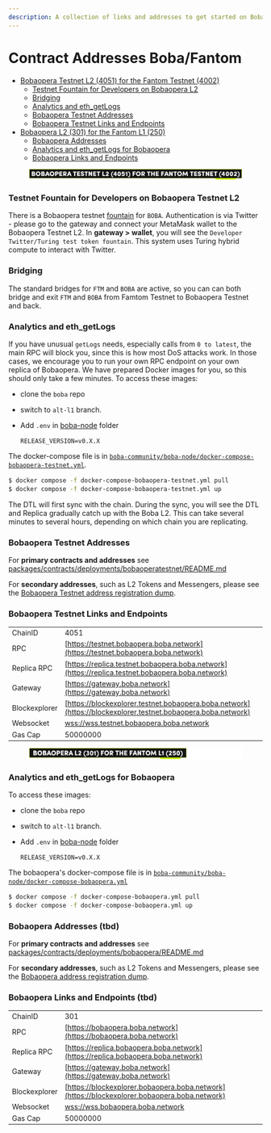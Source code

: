```yaml
---
description: A collection of links and addresses to get started on Boba-Fantom
---
```


# Contract Addresses Boba/Fantom

* [Bobaopera Testnet L2 (4051) for the Fantom Testnet (4002)](network-fantom.md#bobaopera-testnet-l2--4051--for-the-fantom-testnet--4002-)
  * [Testnet Fountain for Developers on Bobaopera L2](network-fantom.md#testnet-fountain-for-developers-on-bobaopera-testnet-l2)
  * [Bridging](network-fantom.md#bridging)
  * [Analytics and eth\_getLogs](network-fantom.md#Analytics-and-eth-getlogs)
  * [Bobaopera Testnet Addresses](network-fantom.md#bobaopera-testnet-addresses)
  * [Bobaopera Testnet Links and Endpoints](network-fantom.md#bobaopera-testnet-links-and-endpoints)
* [Bobaopera L2 (301) for the Fantom L1 (250)](network-fantom.md#bobaopera-l2--301--for-the-fantom-l1--250-)
  * [Bobaopera Addresses](network-fantom.md#bobaopera-addresses)
  * [Analytics and eth\_getLogs for Bobaopera](network-fantom.md#analytics-and-eth-getlogs-for-bobaopera)
  * [Bobaopera Links and Endpoints](network-fantom.md#bobaopera-links-and-endpoints)



<figure><img src="../../.gitbook/assets/Artboard 1 (1) (3).png" alt=""><figcaption></figcaption></figure>

### Testnet Fountain for Developers on Bobaopera Testnet L2

There is a Bobaopera testnet [fountain](https://gateway.boba.network) for `BOBA`. Authentication is via Twitter - please go to the gateway and connect your MetaMask wallet to the Bobaopera Testnet L2. In **gateway > wallet**, you will see the `Developer Twitter/Turing test token fountain`. This system uses Turing hybrid compute to interact with Twitter.

### Bridging

The standard bridges for `FTM` and `BOBA` are active, so you can can both bridge and exit `FTM` and `BOBA` from Famtom Testnet to Bobaopera Testnet and back.

### Analytics and eth\_getLogs

If you have unusual `getLogs` needs, especially calls from `0 to latest`, the main RPC will block you, since this is how most DoS attacks work. In those cases, we encourage you to run your own RPC endpoint on your own replica of Bobaopera. We have prepared Docker images for you, so this should only take a few minutes. To access these images:

* clone the `boba` repo
* switch to `alt-l1` branch.
*   Add `.env` in [boba-node](https://github.com/bobanetwork/boba/tree/alt-l1/boba\_community/boba-node) folder

    ```
    RELEASE_VERSION=v0.X.X
    ```

The docker-compose file is in [`boba-community/boba-node/docker-compose-bobaopera-testnet.yml`](https://github.com/bobanetwork/boba/tree/alt-l1/boba\_community/boba-node).

```bash
$ docker compose -f docker-compose-bobaopera-testnet.yml pull
$ docker compose -f docker-compose-bobaopera-testnet.yml up
```

The DTL will first sync with the chain. During the sync, you will see the DTL and Replica gradually catch up with the Boba L2. This can take several minutes to several hours, depending on which chain you are replicating.

### Bobaopera Testnet Addresses

For **primary contracts and addresses** see [packages/contracts/deployments/bobaoperatestnet/README.md](../../packages/contracts/deployments/bobaoperatestnet/)

For **secondary addresses**, such as L2 Tokens and Messengers, please see the [Bobaopera Testnet address registration dump](../../packages/boba/register/addresses/addressesBobaOperaTestnet\_0x12ad9f501149D3FDd703cC10c567F416B7F0af8b.json).

### Bobaopera Testnet Links and Endpoints

|               |                                                                                            |
| ------------- | ------------------------------------------------------------------------------------------ |
| ChainID       | 4051                                                                                       |
| RPC           | [https://testnet.bobaopera.boba.network](https://testnet.bobaopera.boba.network)           |
| Replica RPC   | [https://replica.testnet.bobaopera.boba.network](https://replica.testnet.bobaopera.boba.network) |
| Gateway       | [https://gateway.boba.network](https://gateway.boba.network)             |
| Blockexplorer | [https://blockexplorer.testnet.bobaopera.boba.network](https://blockexplorer.testnet.bobaopera.boba.network) |
| Websocket     | [wss://wss.testnet.bobaopera.boba.network](wss://wss.testnet.bobaopera.boba.network)       |
| Gas Cap       | 50000000                                                                                   |



<figure><img src="../../.gitbook/assets/Artboard 2 (1) (3).png" alt=""><figcaption></figcaption></figure>

### Analytics and eth\_getLogs for Bobaopera

To access these images:

* clone the `boba` repo
* switch to `alt-l1` branch.
*   Add `.env` in [boba-node](https://github.com/bobanetwork/boba/tree/alt-l1/boba\_community/boba-node) folder

    ```
    RELEASE_VERSION=v0.X.X
    ```

The bobaopera's docker-compose file is in [`boba-community/boba-node/docker-compose-bobaopera.yml`](https://github.com/bobanetwork/boba/tree/alt-l1/boba\_community/boba-node)

```bash
$ docker compose -f docker-compose-bobaopera.yml pull
$ docker compose -f docker-compose-bobaopera.yml up
```

### Bobaopera Addresses (tbd)

For **primary contracts and addresses** see [packages/contracts/deployments/bobaopera/README.md](../../packages/contracts/deployments/bobaopera/)

For **secondary addresses**, such as L2 Tokens and Messengers, please see the [Bobaopera address registration dump](../../packages/boba/register/addresses/addressesBobaOpera\_0xTBATBATBATBA.json).

### Bobaopera Links and Endpoints (tbd)

|               |                                                                                            |
| ------------- | ------------------------------------------------------------------------------------------ |
| ChainID       | 301                                                                                        |
| RPC           | [https://bobaopera.boba.network](https://bobaopera.boba.network)                           |
| Replica RPC   | [https://replica.bobaopera.boba.network](https://replica.bobaopera.boba.network)           |
| Gateway       | [https://gateway.boba.network](https://gateway.boba.network)             |
| Blockexplorer | [https://blockexplorer.bobaopera.boba.network](https://blockexplorer.bobaopera.boba.network) |
| Websocket     | [wss://wss.bobaopera.boba.network](wss://wss.bobaopera.boba.network)                       |
| Gas Cap       | 50000000                                                                                   |
